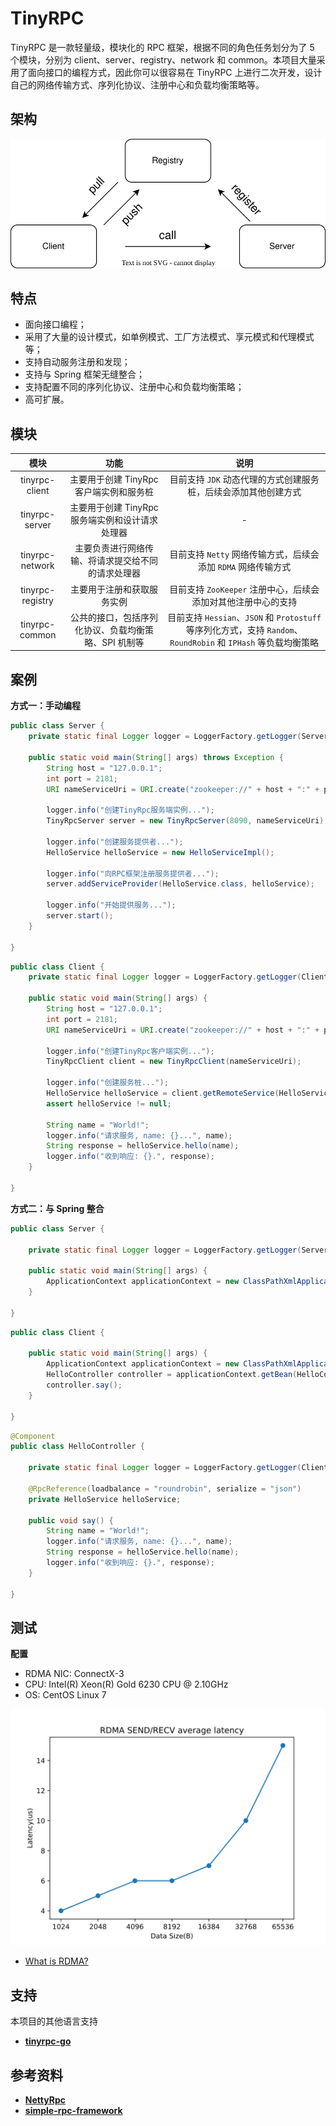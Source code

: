 # TinyRPC

TinyRPC 是一款轻量级，模块化的 RPC 框架，根据不同的角色任务划分为了 5 个模块，分别为 client、server、registry、network 和 common。本项目大量采用了面向接口的编程方式，因此你可以很容易在 TinyRPC 上进行二次开发，设计自己的网络传输方式、序列化协议、注册中心和负载均衡策略等。



## 架构

![registry](./img/registry.svg)



## 特点

- 面向接口编程；
- 采用了大量的设计模式，如单例模式、工厂方法模式、享元模式和代理模式等；
- 支持自动服务注册和发现；
- 支持与 Spring 框架无缝整合；
- 支持配置不同的序列化协议、注册中心和负载均衡策略；
- 高可扩展。



## 模块

|       模块       |                         功能                         |                             说明                             |
| :--------------: | :--------------------------------------------------: | :----------------------------------------------------------: |
|  tinyrpc-client  |       主要用于创建 TinyRpc 客户端实例和服务桩        | 目前支持 `JDK` 动态代理的方式创建服务桩，后续会添加其他创建方式 |
|  tinyrpc-server  |   主要用于创建 TinyRpc 服务端实例和设计请求处理器    |                              -                               |
| tinyrpc-network  |  主要负责进行网络传输、将请求提交给不同的请求处理器  | 目前支持 `Netty` 网络传输方式，后续会添加 `RDMA` 网络传输方式 |
| tinyrpc-registry |              主要用于注册和获取服务实例              | 目前支持 `ZooKeeper` 注册中心，后续会添加对其他注册中心的支持 |
|  tinyrpc-common  | 公共的接口，包括序列化协议、负载均衡策略、SPI 机制等 | 目前支持 `Hessian`、`JSON` 和 `Protostuff` 等序列化方式，支持 `Random`、`RoundRobin` 和 `IPHash` 等负载均衡策略 |



## 案例

**方式一：手动编程**

```java
public class Server {
    private static final Logger logger = LoggerFactory.getLogger(Server.class);

    public static void main(String[] args) throws Exception {
        String host = "127.0.0.1";
        int port = 2181;
        URI nameServiceUri = URI.create("zookeeper://" + host + ":" + port);

        logger.info("创建TinyRpc服务端实例...");
        TinyRpcServer server = new TinyRpcServer(8090, nameServiceUri);

        logger.info("创建服务提供者...");
        HelloService helloService = new HelloServiceImpl();

        logger.info("向RPC框架注册服务提供者...");
        server.addServiceProvider(HelloService.class, helloService);

        logger.info("开始提供服务...");
        server.start();
    }

}
```

```java
public class Client {
    private static final Logger logger = LoggerFactory.getLogger(Client.class);

    public static void main(String[] args) {
        String host = "127.0.0.1";
        int port = 2181;
        URI nameServiceUri = URI.create("zookeeper://" + host + ":" + port);

        logger.info("创建TinyRpc客户端实例...");
        TinyRpcClient client = new TinyRpcClient(nameServiceUri);

        logger.info("创建服务桩...");
        HelloService helloService = client.getRemoteService(HelloService.class, new RoundRobinLoadBalancer(), new JsonSerializer());
        assert helloService != null;

        String name = "World!";
        logger.info("请求服务, name: {}...", name);
        String response = helloService.hello(name);
        logger.info("收到响应: {}.", response);
    }

}
```

**方式二：与 Spring 整合**

```java
public class Server {

    private static final Logger logger = LoggerFactory.getLogger(Server.class);

    public static void main(String[] args) {
        ApplicationContext applicationContext = new ClassPathXmlApplicationContext("spring-server.xml");
    }

}
```

```java
public class Client {

    public static void main(String[] args) {
        ApplicationContext applicationContext = new ClassPathXmlApplicationContext("spring-client.xml");
        HelloController controller = applicationContext.getBean(HelloController.class);
        controller.say();
    }

}
```

```java
@Component
public class HelloController {

    private static final Logger logger = LoggerFactory.getLogger(Client.class);

    @RpcReference(loadbalance = "roundrobin", serialize = "json")
    private HelloService helloService;

    public void say() {
        String name = "World!";
        logger.info("请求服务, name: {}...", name);
        String response = helloService.hello(name);
        logger.info("收到响应: {}.", response);
    }

}
```



## 测试

**配置**

- RDMA NIC: ConnectX-3
- CPU: Intel(R) Xeon(R) Gold 6230 CPU @ 2.10GHz 
- OS: CentOS Linux 7

![rdma_rpc_latency](./img/rdma_rpc_latency.svg)

- [What is RDMA?](https://www.fibermall.com/blog/what-is-rdma.htm)



## 支持

本项目的其他语言支持

- **[tinyrpc-go](https://github.com/yj8023xx/tinyrpc-go)**



## 参考资料

- **[NettyRpc](https://github.com/luxiaoxun/NettyRpc)**
- **[simple-rpc-framework](https://github.com/liyue2008/simple-rpc-framework)**

